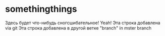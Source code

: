 # somethingthings
Здесь будет что-нибудь сногсшибательное!
Yeah!
Эта строка добавлена via git
Эта строка добавлена в другой ветке "branch"
in mster branch